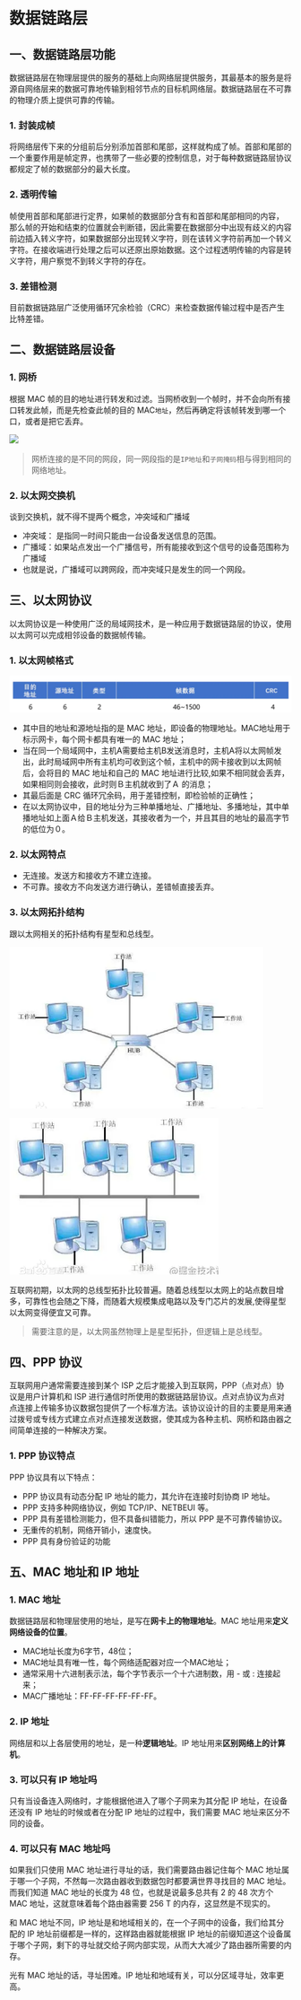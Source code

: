 # 数据链路层

## 一、数据链路层功能

数据链路层在物理层提供的服务的基础上向网络层提供服务，其最基本的服务是将源自网络层来的数据可靠地传输到相邻节点的目标机网络层。数据链路层在不可靠的物理介质上提供可靠的传输。

### 1. 封装成帧

将网络层传下来的分组前后分别添加首部和尾部，这样就构成了帧。首部和尾部的一个重要作用是帧定界，也携带了一些必要的控制信息，对于每种数据链路层协议都规定了帧的数据部分的最大长度。&#x20;

### 2. 透明传输

帧使用首部和尾部进行定界，如果帧的数据部分含有和首部和尾部相同的内容， 那么帧的开始和结束的位置就会判断错，因此需要在数据部分中出现有歧义的内容前边插入转义字符，如果数据部分出现转义字符，则在该转义字符前再加一个转义字符。在接收端进行处理之后可以还原出原始数据。这个过程透明传输的内容是转义字符，用户察觉不到转义字符的存在。&#x20;

### 3. 差错检测

目前数据链路层广泛使用循环冗余检验（CRC）来检查数据传输过程中是否产生比特差错。

## 二、数据链路层设备

### 1. 网桥

根据 MAC 帧的目的地址进行转发和过滤。当网桥收到一个帧时，并不会向所有接口转发此帧，而是先检查此帧的目的 MAC`地址`，然后再确定将该帧转发到哪一个口，或者是把它丢弃。

![](https://p3-juejin.byteimg.com/tos-cn-i-k3u1fbpfcp/c1d1ce4ecdee47689b52709bc49d57af\~tplv-k3u1fbpfcp-watermark.awebp)

> 网桥连接的是不同的网段，同一网段指的是`IP地址`和`子网掩码`相与得到相同的网络地址。

### 2. 以太网交换机

谈到交换机，就不得不提两个概念，冲突域和广播域

* 冲突域： 是指同一时间只能由一台设备发送信息的范围。
* 广播域：如果站点发出一个广播信号，所有能接收到这个信号的设备范围称为广播域
* 也就是说，广播域可以跨网段，而冲突域只是发生的同一个网段。

## 三、以太网协议

以太网协议是一种使用广泛的局域网技术，是一种应用于数据链路层的协议，使用以太网可以完成相邻设备的数据帧传输。

### 1. 以太网帧格式

![以太网帧](<../.gitbook/assets/image (12).png>)

* 其中目的地址和源地址指的是 MAC 地址，即设备的物理地址。MAC地址用于标示网卡，每个网卡都具有唯一的 MAC 地址；
* 当在同一个局域网中，主机A需要给主机B发送消息时，主机A将以太网帧发出，此时局域网中所有主机均可收到这个帧，主机中的网卡接收到以太网帧后，会将目的 MAC 地址和自己的 MAC 地址进行比较,如果不相同就会丢弃，如果相同则会接收，此时则Ｂ主机就收到了Ａ 的消息；
* 其最后面是 CRC 循环冗余码，用于差错控制，即检验帧的正确性；
* 在以太网协议中，目的地址分为三种单播地址、广播地址、多播地址，其中单播地址如上面Ａ给Ｂ主机发送，其接收者为一个，并且其目的地址的最高字节的低位为０。

### 2. 以太网特点

* 无连接。发送方和接收方不建立连接。
* 不可靠。接收方不向发送方进行确认，差错帧直接丢弃。

### 3. 以太网拓扑结构

跟以太网相关的拓扑结构有星型和总线型。

![星型拓扑结构](<../.gitbook/assets/image (8) (1).png>)



![总线型拓扑结构](<../.gitbook/assets/image (13) (1).png>)

互联网初期，以太网的总线型拓扑比较普遍。随着总线型以太网上的站点数目增多，可靠性也会随之下降，而随着大规模集成电路以及专门芯片的发展,使得星型以太网变得便宜又可靠。

> 需要注意的是，以太网虽然物理上是星型拓扑，但逻辑上是总线型。

## 四、PPP 协议

互联网用户通常需要连接到某个 ISP 之后才能接入到互联网，PPP（点对点）协议是用户计算机和 ISP 进行通信时所使用的数据链路层协议。点对点协议为点对点连接上传输多协议数据包提供了一个标准方法。该协议设计的目的主要是用来通过拨号或专线方式建立点对点连接发送数据，使其成为各种主机、网桥和路由器之间简单连接的一种解决方案。

### 1. PPP 协议特点

PPP 协议具有以下特点：

* PPP 协议具有动态分配 IP 地址的能力，其允许在连接时刻协商 IP 地址。
* PPP 支持多种网络协议，例如 TCP/IP、NETBEUI 等。
* PPP 具有差错检测能力，但不具备纠错能力，所以 PPP 是不可靠传输协议。
* 无重传的机制，网络开销小，速度快。
* PPP 具有身份验证的功能

## 五、MAC 地址和 IP 地址

### **1. MAC** 地址

数据链路层和物理层使用的地址，是写在**网卡上的物理地址**。MAC 地址用来**定义网络设备的位置**。

* MAC地址长度为6字节，48位；
* MAC地址具有唯一性，每个网络适配器对应一个MAC地址；
* 通常采用十六进制表示法，每个字节表示一个十六进制数，用 - 或 : 连接起来；
* MAC广播地址：FF-FF-FF-FF-FF-FF。

### **2. IP** 地址

网络层和以上各层使用的地址，是一种**逻辑地址**。IP 地址用来**区别网络上的计算机**。

### 3. 可以只有 IP 地址吗

只有当设备连入网络时，才能根据他进入了哪个子网来为其分配 IP 地址，在设备还没有 IP 地址的时候或者在分配 IP 地址的过程中，我们需要 MAC 地址来区分不同的设备。

### 4. 可以只有 MAC 地址吗

如果我们只使用 MAC 地址进行寻址的话，我们需要路由器记住每个 MAC 地址属于哪一个子网，不然每一次路由器收到数据包时都要满世界寻找目的 MAC 地址。而我们知道 MAC 地址的长度为 48 位，也就是说最多总共有 2 的 48 次方个 MAC 地址，这就意味着每个路由器需要 256 T 的内存，这显然是不现实的。

和 MAC 地址不同，IP 地址是和地域相关的，在一个子网中的设备，我们给其分配的 IP 地址前缀都是一样的，这样路由器就能根据 IP 地址的前缀知道这个设备属于哪个子网，剩下的寻址就交给子网内部实现，从而大大减少了路由器所需要的内存。

光有 MAC 地址的话，寻址困难。IP 地址和地域有关，可以分区域寻址，效率更高。
